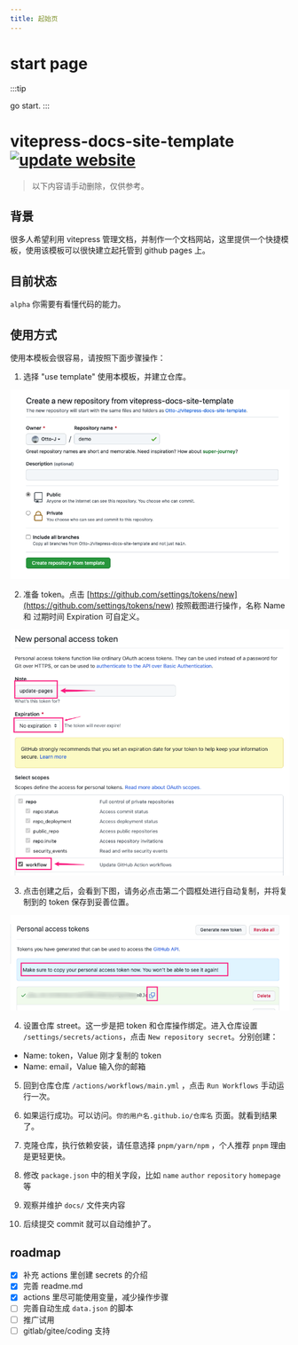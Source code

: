 ```yaml
---
title: 起始页
---
```


# start page

:::tip

go start.
:::

# vitepress-docs-site-template [![update website](https://github.com/Otto-J/vitepress-docs-site-template/actions/workflows/main.yml/badge.svg?branch=main&event=push)](https://github.com/Otto-J/vitepress-docs-site-template/actions/workflows/main.yml)

> 以下内容请手动删除，仅供参考。

## 背景

很多人希望利用 vitepress 管理文档，并制作一个文档网站，这里提供一个快捷模板，使用该模板可以很快建立起托管到 github pages 上。

## 目前状态

`alpha` 你需要有看懂代码的能力。

## 使用方式

使用本模板会很容易，请按照下面步骤操作：

1. 选择 "use template" 使用本模板，并建立仓库。

![create repo](../assets/create-repo.png)

2. 准备 token。点击 [https://github.com/settings/tokens/new](https://github.com/settings/tokens/new) 按照截图进行操作，名称 Name 和 过期时间 Expiration 可自定义。

![new token](../assets/new-token.png)

3. 点击创建之后，会看到下图，请务必点击第二个圆框处进行自动复制，并将复制到的 token 保存到妥善位置。

![copy token](../assets/copy-token.png)

4. 设置仓库 street。这一步是把 token 和仓库操作绑定。进入仓库设置 `/settings/secrets/actions`，点击 `New repository secret`。分别创建：

- Name: token，Value 刚才复制的 token
- Name: email，Value 输入你的邮箱

5. 回到仓库仓库 `/actions/workflows/main.yml` ，点击 `Run Workflows` 手动运行一次。

6. 如果运行成功。可以访问。`你的用户名.github.io/仓库名` 页面。就看到结果了。

7. 克隆仓库，执行依赖安装，请任意选择 `pnpm/yarn/npm` ，个人推荐 `pnpm` 理由是更轻更快。
8. 修改 `package.json` 中的相关字段，比如 `name` `author` `repository` `homepage` 等
9. 观察并维护 `docs/` 文件夹内容
10. 后续提交 commit 就可以自动维护了。

## roadmap

- [x] 补充 actions 里创建 secrets 的介绍
- [x] 完善 readme.md
- [x] actions 里尽可能使用变量，减少操作步骤
- [ ] 完善自动生成 `data.json` 的脚本
- [ ] 推广试用
- [ ] gitlab/gitee/coding 支持
